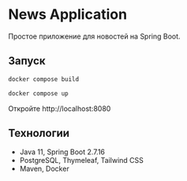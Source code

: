 # News Application

Простое приложение для новостей на Spring Boot.

## Запуск

```bash
docker compose build

docker compose up
```
Откройте http://localhost:8080

## Технологии

- Java 11, Spring Boot 2.7.16
- PostgreSQL, Thymeleaf, Tailwind CSS
- Maven, Docker
